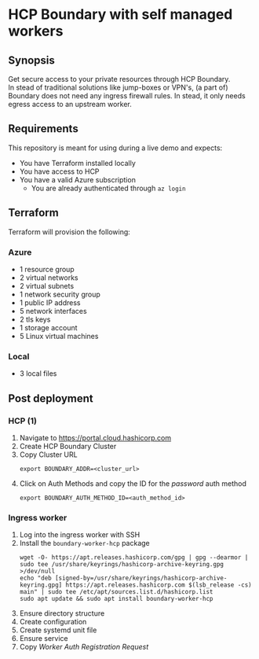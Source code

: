 # HCP Boundary with self managed workers

## Synopsis

Get secure access to your private resources through HCP Boundary.  
In stead of traditional solutions like jump-boxes or VPN's, (a part of)  
Boundary does not need any ingress firewall rules. In stead, it only needs  
egress access to an upstream worker.  

## Requirements

This repository is meant for using during a live demo and expects:

- You have Terraform installed locally
- You have access to HCP
- You have a valid Azure subscription
  - You are already authenticated through `az login`

## Terraform

Terraform will provision the following:  

### Azure

- 1 resource group
- 2 virtual networks
- 2 virtual subnets
- 1 network security group
- 1 public IP address
- 5 network interfaces
- 2 tls keys
- 1 storage account
- 5 Linux virtual machines

### Local

- 3 local files

## Post deployment

### HCP (1)

1. Navigate to <https://portal.cloud.hashicorp.com>
2. Create HCP Boundary Cluster
3. Copy Cluster URL
   ```shell
   export BOUNDARY_ADDR=<cluster_url>
   ```
4. Click on Auth Methods and copy the ID for the *password* auth method
   ```shell
   export BOUNDARY_AUTH_METHOD_ID=<auth_method_id>
   ```
   
### Ingress worker

1. Log into the ingress worker with SSH
2. Install the `boundary-worker-hcp` package
   ```shell
   wget -O- https://apt.releases.hashicorp.com/gpg | gpg --dearmor | sudo tee /usr/share/keyrings/hashicorp-archive-keyring.gpg >/dev/null
   echo "deb [signed-by=/usr/share/keyrings/hashicorp-archive-keyring.gpg] https://apt.releases.hashicorp.com $(lsb_release -cs) main" | sudo tee /etc/apt/sources.list.d/hashicorp.list
   sudo apt update && sudo apt install boundary-worker-hcp
   ```
3. Ensure directory structure
4. Create configuration
5. Create systemd unit file
6. Ensure service
7. Copy *Worker Auth Registration Request*
